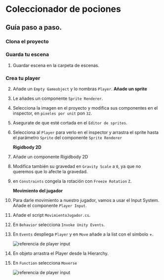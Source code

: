 # Coleccionador de pociones

## Guía paso a paso.

### Clona el proyecto

### Guarda tu escena

1. Guardar escena en la carpeta de escenas.

### Crea tu player
2. Añade un `Empty Gameobject` y lo nombras `Player`.
**Añade un sprite**
3. Le añades un componente `Sprite Renderer`.
4. Selecciona la imagen en el proyecto y modifica sus componentes en el inspector, en `pixeles por unit` pon `32`.

5. Asegurate de que esté cortada en el `Editor de sprites`.

6. Selecciona al `Player` para verlo en el inspector y arrastra el sprite hasta el parámetro `Sprite` del componente `Sprite Renderer`

	**Rigidbody 2D**

3. Añade un componente Rigidbody 2D

4. Modifica también su gravedad en `Gravity Scale` a `0`, ya que no queremos que lo afecte la gravedad.

5. en `Constraints` congela la rotación con `Freeze Rotation` `Z`.

	**Movimiento del jugador**

8. Para darle movimiento a nuestro jugador, vamos a usar el Input System. Añade el componente `Player Input`.

10. Añade el script `MovimientoJugador.cs`.

9. En `Behavior` selecciona `Invoke Unity Events`.

10. En `Events` despliega `Player` y en `Move` añade a la list con el símbolo +.

	![referencia de player input](unity/assets/ColeccionadorPociones/PlayerInput01.png)

11. En objeto arrastra el Player desde la Hierarchy.

12. En `Function` selecciona `Moverse`

	![referencia de player input](unity/assets/ColeccionadorPociones/PlayerInputFunction.png)